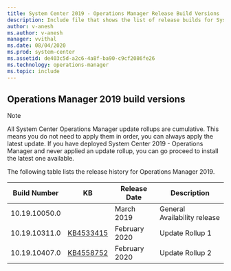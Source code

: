 ```yaml
---
title: System Center 2019 - Operations Manager Release Build Versions
description: Include file that shows the list of release builds for System Center 2019 - Operations Manager.
author: v-anesh
ms.author: v-anesh
manager: vvithal
ms.date: 08/04/2020
ms.prod: system-center
ms.assetid: de403c5d-a2c6-4a8f-ba90-c9cf2086fe26
ms.technology: operations-manager
ms.topic: include
---
```


## Operations Manager 2019 build versions

>[!NOTE]
>All System Center Operations Manager update rollups are cumulative. This means you do not need to apply them in order, you can always apply the latest update. If you have deployed System Center 2019 - Operations Manager and never applied an update rollup, you can go proceed to install the latest one available.
>

The following table lists the release history for Operations Manager 2019.

|Build Number |KB |Release Date |Description |
|-------------|---|-------------|------------|
|10.19.10050.0||March 2019 |General Availability release|
|10.19.10311.0|[KB4533415](https://support.microsoft.com/help/4533415/update-rollup-1-for-system-center-operations-manager-2019) |February 2020 |Update Rollup 1 |
|10.19.10407.0|[KB4558752](https://support.microsoft.com/help/4533415/update-rollup-2-for-system-center-operations-manager-2019) |February 2020 |Update Rollup 2 |
